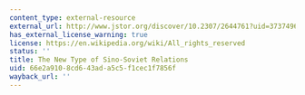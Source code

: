 ```yaml
---
content_type: external-resource
external_url: http://www.jstor.org/discover/10.2307/2644761?uid=3737496&uid=2129&uid=2&uid=70&uid=4&sid=21100699012901
has_external_license_warning: true
license: https://en.wikipedia.org/wiki/All_rights_reserved
status: ''
title: The New Type of Sino-Soviet Relations
uid: 66e2a910-8cd6-43ad-a5c5-f1cec1f7856f
wayback_url: ''
---
```

